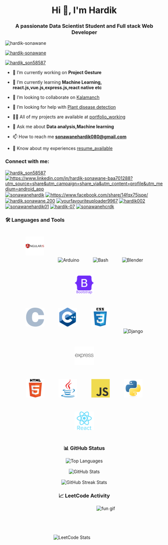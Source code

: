 <h1 align="center">Hi 👋, I'm Hardik</h1>
<h3 align="center">A passionate Data Scientist Student and Full stack Web Developer</h3>

<p align="left"> <img src="https://komarev.com/ghpvc/?username=hardik-sonawane&label=Profile%20views&color=0e75b6&style=flat" alt="hardik-sonawane" /> </p>

<p align="left"> <a href="https://github.com/ryo-ma/github-profile-trophy"><img src="https://github-profile-trophy.vercel.app/?username=hardik-sonawane" alt="hardik-sonawane" /></a> </p>

<p align="left"> <a href="https://twitter.com/hardik_son58587" target="blank"><img src="https://img.shields.io/twitter/follow/hardik_son58587?logo=twitter&style=for-the-badge" alt="hardik_son58587" /></a> </p>

- 🔭 I’m currently working on **Project Gesture**

- 🌱 I’m currently learning **Machine Learning, react.js,vue.js,express.js,react native etc**

- 👯 I’m looking to collaborate on [Kalamanch](project_working)

- 🤝 I’m looking for help with [Plant disease detection](project_working)

- 👨‍💻 All of my projects are available at [portfolio_working](portfolio_working)

- 💬 Ask me about **Data analysis,Machine learning**

- 📫 How to reach me **sonawanehardik080@gmail.com**

- 📄 Know about my experiences [resume_available](resume_available)

<h3 align="left">Connect with me:</h3>
<p align="left">
<a href="https://twitter.com/hardik_son58587" target="blank"><img align="center" src="https://raw.githubusercontent.com/rahuldkjain/github-profile-readme-generator/master/src/images/icons/Social/twitter.svg" alt="hardik_son58587" height="30" width="40" /></a>
<a href="https://linkedin.com/in/https://www.linkedin.com/in/hardik-sonawane-baa701288?utm_source=share&utm_campaign=share_via&utm_content=profile&utm_medium=android_app" target="blank"><img align="center" src="https://raw.githubusercontent.com/rahuldkjain/github-profile-readme-generator/master/src/images/icons/Social/linked-in-alt.svg" alt="https://www.linkedin.com/in/hardik-sonawane-baa701288?utm_source=share&utm_campaign=share_via&utm_content=profile&utm_medium=android_app" height="30" width="40" /></a>
<a href="https://kaggle.com/sonawanehardik" target="blank"><img align="center" src="https://raw.githubusercontent.com/rahuldkjain/github-profile-readme-generator/master/src/images/icons/Social/kaggle.svg" alt="sonawanehardik" height="30" width="40" /></a>
<a href="https://fb.com/https://www.facebook.com/share/14fqx75jspe/" target="blank"><img align="center" src="https://raw.githubusercontent.com/rahuldkjain/github-profile-readme-generator/master/src/images/icons/Social/facebook.svg" alt="https://www.facebook.com/share/14fqx75jspe/" height="30" width="40" /></a>
<a href="https://instagram.com/hardik.sonawane.200" target="blank"><img align="center" src="https://raw.githubusercontent.com/rahuldkjain/github-profile-readme-generator/master/src/images/icons/Social/instagram.svg" alt="hardik.sonawane.200" height="30" width="40" /></a>
<a href="https://www.youtube.com/c/yourfavouriteuploader9967" target="blank"><img align="center" src="https://raw.githubusercontent.com/rahuldkjain/github-profile-readme-generator/master/src/images/icons/Social/youtube.svg" alt="yourfavouriteuploader9967" height="30" width="40" /></a>
<a href="https://www.codechef.com/users/hardik002" target="blank"><img align="center" src="https://cdn.jsdelivr.net/npm/simple-icons@3.1.0/icons/codechef.svg" alt="hardik002" height="30" width="40" /></a>
<a href="https://www.hackerrank.com/sonawanehardik01" target="blank"><img align="center" src="https://raw.githubusercontent.com/rahuldkjain/github-profile-readme-generator/master/src/images/icons/Social/hackerrank.svg" alt="sonawanehardik01" height="30" width="40" /></a>
<a href="https://www.leetcode.com/hardik-07" target="blank"><img align="center" src="https://raw.githubusercontent.com/rahuldkjain/github-profile-readme-generator/master/src/images/icons/Social/leet-code.svg" alt="hardik-07" height="30" width="40" /></a>
<a href="https://auth.geeksforgeeks.org/user/sonawanehcrdk" target="blank"><img align="center" src="https://raw.githubusercontent.com/rahuldkjain/github-profile-readme-generator/master/src/images/icons/Social/geeks-for-geeks.svg" alt="sonawanehcrdk" height="30" width="40" /></a>
</p>
<h3 align="left">🛠️ Languages and Tools</h3>

<div align="center">
  <img src="https://raw.githubusercontent.com/devicons/devicon/master/icons/angularjs/angularjs-original-wordmark.svg" title="Angular" alt="Angular" width="60" height="60" style="margin: 20px;" />
  <img src="https://cdn.worldvectorlogo.com/logos/arduino-1.svg" title="Arduino" alt="Arduino" width="60" height="60" style="margin: 20px;" />
  <img src="https://www.vectorlogo.zone/logos/gnu_bash/gnu_bash-icon.svg" title="Bash" alt="Bash" width="60" height="60" style="margin: 20px;" />
  <img src="https://download.blender.org/branding/community/blender_community_badge_white.svg" title="Blender" alt="Blender" width="60" height="60" style="margin: 20px;" />
  <img src="https://raw.githubusercontent.com/devicons/devicon/master/icons/bootstrap/bootstrap-plain-wordmark.svg" title="Bootstrap" alt="Bootstrap" width="60" height="60" style="margin: 20px;" />
</div>

<div align="center">
  <img src="https://raw.githubusercontent.com/devicons/devicon/master/icons/c/c-original.svg" title="C" alt="C" width="60" height="60" style="margin: 20px;" />
  <img src="https://raw.githubusercontent.com/devicons/devicon/master/icons/cplusplus/cplusplus-original.svg" title="C++" alt="C++" width="60" height="60" style="margin: 20px;" />
  <img src="https://raw.githubusercontent.com/devicons/devicon/master/icons/css3/css3-original-wordmark.svg" title="CSS" alt="CSS" width="60" height="60" style="margin: 20px;" />
  <img src="https://cdn.worldvectorlogo.com/logos/django.svg" title="Django" alt="Django" width="60" height="60" style="margin: 20px;" />
  <img src="https://raw.githubusercontent.com/devicons/devicon/master/icons/express/express-original-wordmark.svg" title="Express" alt="Express" width="60" height="60" style="margin: 20px;" />
</div>

<div align="center">
  <img src="https://raw.githubusercontent.com/devicons/devicon/master/icons/html5/html5-original-wordmark.svg" title="HTML" alt="HTML" width="60" height="60" style="margin: 20px;" />
  <img src="https://raw.githubusercontent.com/devicons/devicon/master/icons/java/java-original.svg" title="Java" alt="Java" width="60" height="60" style="margin: 20px;" />
  <img src="https://raw.githubusercontent.com/devicons/devicon/master/icons/javascript/javascript-original.svg" title="JavaScript" alt="JavaScript" width="60" height="60" style="margin: 20px;" />
  <img src="https://raw.githubusercontent.com/devicons/devicon/master/icons/python/python-original.svg" title="Python" alt="Python" width="60" height="60" style="margin: 20px;" />
  <img src="https://raw.githubusercontent.com/devicons/devicon/master/icons/react/react-original-wordmark.svg" title="React" alt="React" width="60" height="60" style="margin: 20px;" />
</div>






<h3 align="center">📊 GitHub Status</h3>

<div align="center">
  <img src="https://github-readme-stats.vercel.app/api/top-langs?username=hardik-sonawane&show_icons=true&locale=en&layout=compact" alt="Top Languages" />
</div>

<br/>

<div align="center">
  <img src="https://github-readme-stats.vercel.app/api?username=hardik-sonawane&show_icons=true&locale=en" alt="GitHub Stats" />
</div>

<br/>

<div align="center">
  <img src="https://github-readme-streak-stats.herokuapp.com/?user=hardik-sonawane&" alt="GitHub Streak Stats" />
</div>


<h3 align="center">📈 LeetCode Activity</h3>

<div align="center" style="display: flex; justify-content: center; align-items: center; gap: 20px; flex-wrap: wrap;">
  
  <img src="https://leetcard.jacoblin.cool/hardik-07?theme=unicorn&font=Baloo+Bhai&ext=contest" alt="LeetCode Stats" />

  <img height="200" src="https://i.imgflip.com/65efzo.gif" alt="fun gif" />

</div>

